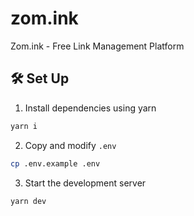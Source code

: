 # zom.ink

Zom.ink - Free Link Management Platform

## 🛠 Set Up

1. Install dependencies using yarn

```bash
yarn i
```

2. Copy and modify `.env`

```bash
cp .env.example .env
```

3. Start the development server

```bash
yarn dev
```
